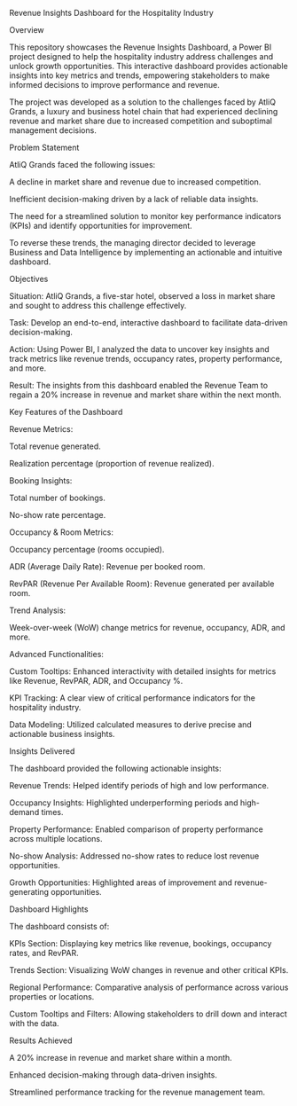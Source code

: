 Revenue Insights Dashboard for the Hospitality Industry

Overview

This repository showcases the Revenue Insights Dashboard, a Power BI project designed to help the hospitality industry address challenges and unlock growth opportunities. This interactive dashboard provides actionable insights into key metrics and trends, empowering stakeholders to make informed decisions to improve performance and revenue.

The project was developed as a solution to the challenges faced by AtliQ Grands, a luxury and business hotel chain that had experienced declining revenue and market share due to increased competition and suboptimal management decisions.

Problem Statement

AtliQ Grands faced the following issues:

A decline in market share and revenue due to increased competition.

Inefficient decision-making driven by a lack of reliable data insights.

The need for a streamlined solution to monitor key performance indicators (KPIs) and identify opportunities for improvement.

To reverse these trends, the managing director decided to leverage Business and Data Intelligence by implementing an actionable and intuitive dashboard.

Objectives

Situation: AtliQ Grands, a five-star hotel, observed a loss in market share and sought to address this challenge effectively.

Task: Develop an end-to-end, interactive dashboard to facilitate data-driven decision-making.

Action: Using Power BI, I analyzed the data to uncover key insights and track metrics like revenue trends, occupancy rates, property performance, and more.

Result: The insights from this dashboard enabled the Revenue Team to regain a 20% increase in revenue and market share within the next month.

Key Features of the Dashboard

Revenue Metrics:

Total revenue generated.

Realization percentage (proportion of revenue realized).

Booking Insights:

Total number of bookings.

No-show rate percentage.

Occupancy & Room Metrics:

Occupancy percentage (rooms occupied).

ADR (Average Daily Rate): Revenue per booked room.

RevPAR (Revenue Per Available Room): Revenue generated per available room.

Trend Analysis:

Week-over-week (WoW) change metrics for revenue, occupancy, ADR, and more.

Advanced Functionalities:

Custom Tooltips: Enhanced interactivity with detailed insights for metrics like Revenue, RevPAR, ADR, and Occupancy %.

KPI Tracking: A clear view of critical performance indicators for the hospitality industry.

Data Modeling: Utilized calculated measures to derive precise and actionable business insights.

Insights Delivered

The dashboard provided the following actionable insights:

Revenue Trends: Helped identify periods of high and low performance.

Occupancy Insights: Highlighted underperforming periods and high-demand times.

Property Performance: Enabled comparison of property performance across multiple locations.

No-show Analysis: Addressed no-show rates to reduce lost revenue opportunities.

Growth Opportunities: Highlighted areas of improvement and revenue-generating opportunities.

Dashboard Highlights

The dashboard consists of:

KPIs Section: Displaying key metrics like revenue, bookings, occupancy rates, and RevPAR.

Trends Section: Visualizing WoW changes in revenue and other critical KPIs.

Regional Performance: Comparative analysis of performance across various properties or locations.

Custom Tooltips and Filters: Allowing stakeholders to drill down and interact with the data.

Results Achieved

A 20% increase in revenue and market share within a month.

Enhanced decision-making through data-driven insights.

Streamlined performance tracking for the revenue management team.


